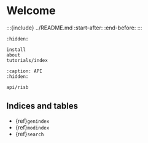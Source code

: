 # Welcome

:::{include} ../README.md
:start-after: <!-- INDEX-START -->
:end-before: <!-- INDEX-END -->
:::

```{toctree}
:hidden:

install
about
tutorials/index
```

```{toctree}
:caption: API
:hidden:
 
api/risb
```

## Indices and tables

- {ref}`genindex`
- {ref}`modindex`
- {ref}`search`